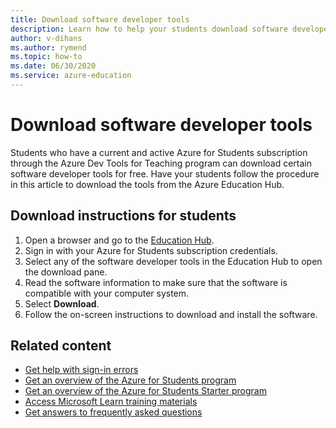 ```yaml
---
title: Download software developer tools
description: Learn how to help your students download software developer tools from the Azure Education Hub through the Azure Dev Tools for Teaching program.
author: v-dihans
ms.author: rymend
ms.topic: how-to
ms.date: 06/30/2020
ms.service: azure-education
---
```


# Download software developer tools

Students who have a current and active Azure for Students subscription through the Azure Dev Tools for Teaching program can download certain software developer tools for free. Have your students follow the procedure in this article to download the tools from the Azure Education Hub.

## Download instructions for students

1. Open a browser and go to the [Education Hub](https://portal.azure.com/#blade/Microsoft_Azure_Education/EducationMenuBlade/software).
1. Sign in with your Azure for Students subscription credentials.
1. Select any of the software developer tools in the Education Hub to open the download pane.
1. Read the software information to make sure that the software is compatible with your computer system.
1. Select **Download**.
1. Follow the on-screen instructions to download and install the software.

## Related content

- [Get help with sign-in errors](troubleshoot-login.md)
- [Get an overview of the Azure for Students program](azure-students-program.md)
- [Get an overview of the Azure for Students Starter program](azure-students-starter-program.md)
- [Access Microsoft Learn training materials](/training/)
- [Get answers to frequently asked questions](./program-faq.yml)
